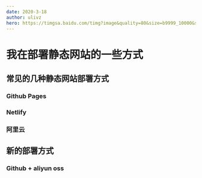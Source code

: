```yaml
---
date: 2020-3-18
author: ulivz
hero: https://timgsa.baidu.com/timg?image&quality=80&size=b9999_10000&sec=1584385884454&di=d9d44c200947f9f5dbf9594cd005f1e0&imgtype=0&src=http%3A%2F%2F5b0988e595225.cdn.sohucs.com%2Fimages%2F20181221%2F509cc3d5de8c4f2d95f8a9bed7a550f6.jpeg
---
```


# 我在部署静态网站的一些方式

## 常见的几种静态网站部署方式

### Github Pages

### Netlify

### 阿里云

## 新的部署方式

### Github + aliyun oss
